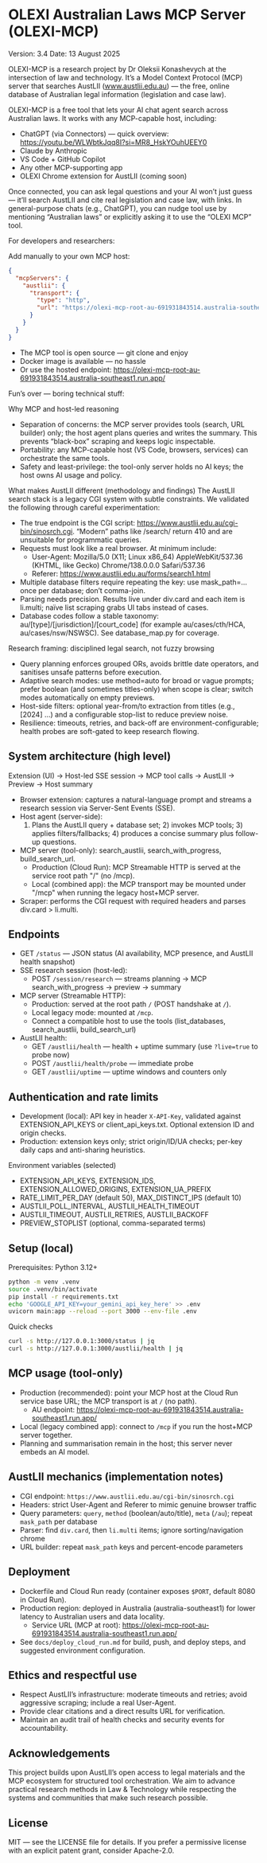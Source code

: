 # OLEXI Australian Laws MCP Server (OLEXI-MCP)

Version: 3.4
Date: 13 August 2025

OLEXI-MCP is a research project by Dr Oleksii Konashevych at the intersection of law and technology. It’s a Model Context Protocol (MCP) server that searches AustLII (www.austlii.edu.au) — the free, online database of Australian legal information (legislation and case law).

OLEXI-MCP is a free tool that lets your AI chat agent search across Australian laws. It works with any MCP-capable host, including:

- ChatGPT (via Connectors) — quick overview: https://youtu.be/WLWbtkJqq8I?si=MR8_HskYOuhUEEY0
- Claude by Anthropic
- VS Code + GitHub Copilot
- Any other MCP-supporting app
- OLEXI Chrome extension for AustLII (coming soon)

Once connected, you can ask legal questions and your AI won’t just guess — it’ll search AustLII and cite real legislation and case law, with links. In general-purpose chats (e.g., ChatGPT), you can nudge tool use by mentioning “Australian laws” or explicitly asking it to use the “OLEXI MCP” tool.

For developers and researchers:

Add manually to your own MCP host:

```json
{
  "mcpServers": {
    "austlii": {
      "transport": {
        "type": "http",
        "url": "https://olexi-mcp-root-au-691931843514.australia-southeast1.run.app/"
      }
    }
  }
}
```

- The MCP tool is open source — git clone and enjoy
- Docker image is available — no hassle
- Or use the hosted endpoint: https://olexi-mcp-root-au-691931843514.australia-southeast1.run.app/



Fun’s over — boring technical stuff:

Why MCP and host-led reasoning
- Separation of concerns: the MCP server provides tools (search, URL builder) only; the host agent plans queries and writes the summary. This prevents “black-box” scraping and keeps logic inspectable.
- Portability: any MCP-capable host (VS Code, browsers, services) can orchestrate the same tools.
- Safety and least-privilege: the tool-only server holds no AI keys; the host owns AI usage and policy.

What makes AustLII different (methodology and findings)
The AustLII search stack is a legacy CGI system with subtle constraints. We validated the following through careful experimentation:
- The true endpoint is the CGI script: https://www.austlii.edu.au/cgi-bin/sinosrch.cgi. “Modern” paths like /search/ return 410 and are unsuitable for programmatic queries.
- Requests must look like a real browser. At minimum include:
  - User-Agent: Mozilla/5.0 (X11; Linux x86_64) AppleWebKit/537.36 (KHTML, like Gecko) Chrome/138.0.0.0 Safari/537.36
  - Referer: https://www.austlii.edu.au/forms/search1.html
- Multiple database filters require repeating the key: use mask_path=… once per database; don’t comma-join.
- Parsing needs precision. Results live under div.card and each item is li.multi; naïve list scraping grabs UI tabs instead of cases.
- Database codes follow a stable taxonomy: au/[type]/[jurisdiction]/[court_code] (for example au/cases/cth/HCA, au/cases/nsw/NSWSC). See database_map.py for coverage.

Research framing: disciplined legal search, not fuzzy browsing
- Query planning enforces grouped ORs, avoids brittle date operators, and sanitises unsafe patterns before execution.
- Adaptive search modes: use method=auto for broad or vague prompts; prefer boolean (and sometimes titles-only) when scope is clear; switch modes automatically on empty previews.
- Host-side filters: optional year-from/to extraction from titles (e.g., [2024] …) and a configurable stop-list to reduce preview noise.
- Resilience: timeouts, retries, and back-off are environment-configurable; health probes are soft-gated to keep research flowing.

## System architecture (high level)

Extension (UI) → Host-led SSE session → MCP tool calls → AustLII → Preview → Host summary

- Browser extension: captures a natural-language prompt and streams a research session via Server-Sent Events (SSE).
- Host agent (server-side):
  1) Plans the AustLII query + database set; 2) invokes MCP tools; 3) applies filters/fallbacks; 4) produces a concise summary plus follow-up questions.
- MCP server (tool-only): search_austlii, search_with_progress, build_search_url.
  - Production (Cloud Run): MCP Streamable HTTP is served at the service root path "/" (no /mcp).
  - Local (combined app): the MCP transport may be mounted under "/mcp" when running the legacy host+MCP server.
- Scraper: performs the CGI request with required headers and parses div.card > li.multi.

## Endpoints
- GET `/status` — JSON status (AI availability, MCP presence, and AustLII health snapshot)
- SSE research session (host-led):
  - POST `/session/research` — streams planning → MCP search_with_progress → preview → summary
- MCP server (Streamable HTTP):
  - Production: served at the root path `/` (POST handshake at `/`).
  - Local legacy mode: mounted at `/mcp`.
  - Connect a compatible host to use the tools (list_databases, search_austlii, build_search_url)
- AustLII health:
  - GET `/austlii/health` — health + uptime summary (use `?live=true` to probe now)
  - POST `/austlii/health/probe` — immediate probe
  - GET `/austlii/uptime` — uptime windows and counters only

## Authentication and rate limits
- Development (local): API key in header `X-API-Key`, validated against EXTENSION_API_KEYS or client_api_keys.txt. Optional extension ID and origin checks.
- Production: extension keys only; strict origin/ID/UA checks; per-key daily caps and anti-sharing heuristics.

Environment variables (selected)
- EXTENSION_API_KEYS, EXTENSION_IDS, EXTENSION_ALLOWED_ORIGINS, EXTENSION_UA_PREFIX
- RATE_LIMIT_PER_DAY (default 50), MAX_DISTINCT_IPS (default 10)
- AUSTLII_POLL_INTERVAL, AUSTLII_HEALTH_TIMEOUT
- AUSTLII_TIMEOUT, AUSTLII_RETRIES, AUSTLII_BACKOFF
- PREVIEW_STOPLIST (optional, comma-separated terms)

## Setup (local)

Prerequisites: Python 3.12+

```bash
python -m venv .venv
source .venv/bin/activate
pip install -r requirements.txt
echo 'GOOGLE_API_KEY=your_gemini_api_key_here' >> .env
uvicorn main:app --reload --port 3000 --env-file .env
```

Quick checks
```bash
curl -s http://127.0.0.1:3000/status | jq
curl -s http://127.0.0.1:3000/austlii/health | jq
```

## MCP usage (tool-only)
- Production (recommended): point your MCP host at the Cloud Run service base URL; the MCP transport is at `/` (no path).
  - AU endpoint: https://olexi-mcp-root-au-691931843514.australia-southeast1.run.app/
- Local (legacy combined app): connect to `/mcp` if you run the host+MCP server together.
- Planning and summarisation remain in the host; this server never embeds an AI model.

## AustLII mechanics (implementation notes)
- CGI endpoint: `https://www.austlii.edu.au/cgi-bin/sinosrch.cgi`
- Headers: strict User-Agent and Referer to mimic genuine browser traffic
- Query parameters: `query`, `method` (boolean/auto/title), `meta` (`/au`); repeat `mask_path` per database
- Parser: find `div.card`, then `li.multi` items; ignore sorting/navigation chrome
- URL builder: repeat `mask_path` keys and percent-encode parameters

## Deployment
- Dockerfile and Cloud Run ready (container exposes `$PORT`, default 8080 in Cloud Run).
- Production region: deployed in Australia (australia-southeast1) for lower latency to Australian users and data locality.
  - Service URL (MCP at root): https://olexi-mcp-root-au-691931843514.australia-southeast1.run.app/
- See `docs/deploy_cloud_run.md` for build, push, and deploy steps, and suggested environment configuration.

## Ethics and respectful use
- Respect AustLII’s infrastructure: moderate timeouts and retries; avoid aggressive scraping; include a real User-Agent.
- Provide clear citations and a direct results URL for verification.
- Maintain an audit trail of health checks and security events for accountability.

## Acknowledgements
This project builds upon AustLII’s open access to legal materials and the MCP ecosystem for structured tool orchestration. We aim to advance practical research methods in Law & Technology while respecting the systems and communities that make such research possible.

## License
MIT — see the LICENSE file for details. If you prefer a permissive license with an explicit patent grant, consider Apache-2.0.